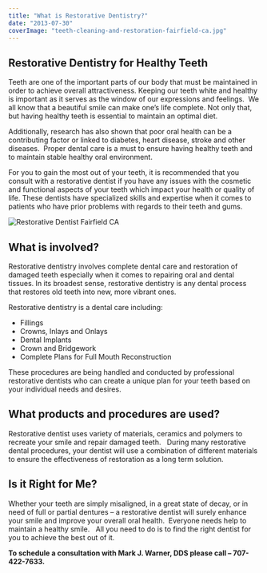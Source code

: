 ```yaml
---
title: "What is Restorative Dentistry?"
date: "2013-07-30"
coverImage: "teeth-cleaning-and-restoration-fairfield-ca.jpg"
---
```


## **Restorative Dentistry for Healthy Teeth**

Teeth are one of the important parts of our body that must be maintained in order to achieve overall attractiveness. Keeping our teeth white and healthy is important as it serves as the window of our expressions and feelings.  We all know that a beautiful smile can make one’s life complete. Not only that, but having healthy teeth is essential to maintain an optimal diet.

Additionally, research has also shown that poor oral health can be a contributing factor or linked to diabetes, heart disease, stroke and other diseases.  Proper dental care is a must to ensure having healthy teeth and to maintain stable healthy oral environment.

For you to gain the most out of your teeth, it is recommended that you consult with a restorative dentist if you have any issues with the cosmetic and functional aspects of your teeth which impact your health or quality of life. These dentists have specialized skills and expertise when it comes to patients who have prior problems with regards to their teeth and gums.

![Restorative Dentist Fairfield CA](/images/WhatisRestorativeDentistry.jpg "Restorative Dentist Fairfield CA")

## **What is involved?**

Restorative dentistry involves complete dental care and restoration of damaged teeth especially when it comes to repairing oral and dental tissues. In its broadest sense, restorative dentistry is any dental process that restores old teeth into new, more vibrant ones.

Restorative dentistry is a dental care including:

- Fillings
- Crowns, Inlays and Onlays
- Dental Implants
- Crown and Bridgework
- Complete Plans for Full Mouth Reconstruction

These procedures are being handled and conducted by professional restorative dentists who can create a unique plan for your teeth based on your individual needs and desires.

## **What products and procedures are used?**

Restorative dentist uses variety of materials, ceramics and polymers to recreate your smile and repair damaged teeth.   During many restorative dental procedures, your dentist will use a combination of different materials to ensure the effectiveness of restoration as a long term solution.

## **Is it Right for Me?**

Whether your teeth are simply misaligned, in a great state of decay, or in need of full or partial dentures – a restorative dentist will surely enhance your smile and improve your overall oral health.  Everyone needs help to maintain a healthy smile.   All you need to do is to find the right dentist for you to achieve the best out of it.

**To schedule a consultation with Mark J. Warner, DDS please call – 707-422-7633.**
